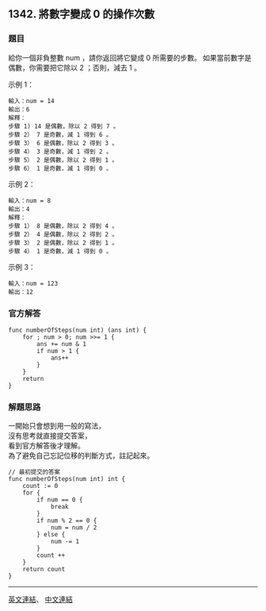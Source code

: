 ## 1342. 將數字變成 0 的操作次數

### 題目

給你一個非負整數 num ，請你返回將它變成 0 所需要的步數。 如果當前數字是偶數，你需要把它除以 2 ；否則，減去 1 。

示例 1：
```
輸入：num = 14
輸出：6
解釋：
步驟 1) 14 是偶數，除以 2 得到 7 。
步驟 2） 7 是奇數，減 1 得到 6 。
步驟 3） 6 是偶數，除以 2 得到 3 。
步驟 4） 3 是奇數，減 1 得到 2 。
步驟 5） 2 是偶數，除以 2 得到 1 。
步驟 6） 1 是奇數，減 1 得到 0 。
```
示例 2：
```
輸入：num = 8
輸出：4
解釋：
步驟 1） 8 是偶數，除以 2 得到 4 。
步驟 2） 4 是偶數，除以 2 得到 2 。
步驟 3） 2 是偶數，除以 2 得到 1 。
步驟 4） 1 是奇數，減 1 得到 0 。
```
示例 3：
```
輸入：num = 123
輸出：12
```

### 官方解答
```
func numberOfSteps(num int) (ans int) {
    for ; num > 0; num >>= 1 {
        ans += num & 1
        if num > 1 {
            ans++
        }
    }
    return
}
```

### 解題思路
一開始只會想到用一般的寫法，<br>
沒有思考就直接提交答案，<br>看到官方解答後才理解。<br>
為了避免自己忘記位移的判斷方式，註記起來。<br>
```
// 最初提交的答案
func numberOfSteps(num int) int {
    count := 0
    for {
        if num == 0 {
            break
        }
        if num % 2 == 0 {
            num = num / 2
        } else {
            num -= 1
        }
        count ++
    }
    return count
}

```

***
[英文連結](https://leetcode.com/problems/number-of-steps-to-reduce-a-number-to-zero/)、
[中文連結](https://leetcode.cn/problems/number-of-steps-to-reduce-a-number-to-zero/)



